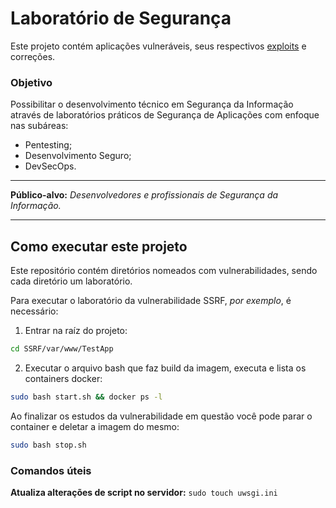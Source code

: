 # Laboratório de Segurança
Este projeto contém aplicações vulneráveis, seus respectivos [exploits](https://en.wikipedia.org/wiki/Exploit_(computer_security)) e correções.

### Objetivo
Possibilitar o desenvolvimento técnico em Segurança da Informação através de laboratórios práticos de Segurança de Aplicações com enfoque nas subáreas:
- Pentesting;
- Desenvolvimento Seguro;
- DevSecOps.

___
**Público-alvo:** _Desenvolvedores e profissionais de Segurança da Informação._
___

## Como executar este projeto
Este repositório contém diretórios nomeados com vulnerabilidades, sendo cada diretório um laboratório.

Para executar o laboratório da vulnerabilidade SSRF, _por exemplo_, é necessário:

1. Entrar na raíz do projeto:
```bash 
cd SSRF/var/www/TestApp
```

2. Executar o arquivo bash que faz build da imagem, executa e lista os containers docker:
```bash
sudo bash start.sh && docker ps -l
```

Ao finalizar os estudos da vulnerabilidade em questão você pode parar o container e deletar a imagem do mesmo:
```bash
sudo bash stop.sh
```

### Comandos úteis
**Atualiza alterações de script no servidor:** 
```sudo touch uwsgi.ini```